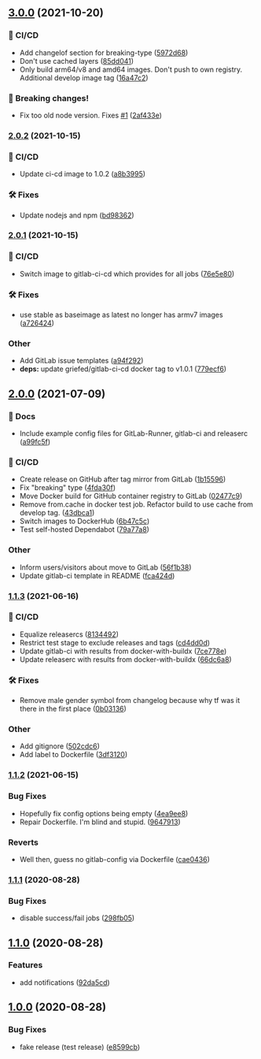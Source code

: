 ## [3.0.0](https://git.griefed.de/prosper/gitlab-semantic-release/compare/2.0.2...3.0.0) (2021-10-20)


### 🦊 CI/CD

* Add changelof section for breaking-type ([5972d68](https://git.griefed.de/prosper/gitlab-semantic-release/commit/5972d685303a4bb71b7825740c36b81e245b85af))
* Don't use cached layers ([85dd041](https://git.griefed.de/prosper/gitlab-semantic-release/commit/85dd041bdf06e249e28c90fb73df7376909a169f))
* Only build arm64/v8 and amd64 images. Don't push to own registry. Additional develop image tag ([16a47c2](https://git.griefed.de/prosper/gitlab-semantic-release/commit/16a47c2ee1b87c1721e152d8f0e216a8ed044e8d))


### 🧨 Breaking changes!

* Fix too old node version. Fixes [#1](https://git.griefed.de/prosper/gitlab-semantic-release/issues/1) ([2af433e](https://git.griefed.de/prosper/gitlab-semantic-release/commit/2af433ed1f6a71f71f95b23a65c36492c1f6814f))

### [2.0.2](https://git.griefed.de/prosper/gitlab-semantic-release/compare/2.0.1...2.0.2) (2021-10-15)


### 🦊 CI/CD

* Update ci-cd image to 1.0.2 ([a8b3995](https://git.griefed.de/prosper/gitlab-semantic-release/commit/a8b3995d33e1dd82d91d1b0b75567de6b0c38a33))


### 🛠 Fixes

* Update nodejs and npm ([bd98362](https://git.griefed.de/prosper/gitlab-semantic-release/commit/bd9836221912da4a02834a9a46cf1361b2ae7deb))

### [2.0.1](https://git.griefed.de/prosper/gitlab-semantic-release/compare/2.0.0...2.0.1) (2021-10-15)


### 🦊 CI/CD

* Switch image to gitlab-ci-cd which provides for all jobs ([76e5e80](https://git.griefed.de/prosper/gitlab-semantic-release/commit/76e5e80c01d574e7f336546f69756e598edddfd9))


### 🛠 Fixes

* use stable as baseimage as latest no longer has armv7 images ([a726424](https://git.griefed.de/prosper/gitlab-semantic-release/commit/a72642468660b163e822ce55fa4a41c5ca20ec11))


### Other

* Add GitLab issue templates ([a94f292](https://git.griefed.de/prosper/gitlab-semantic-release/commit/a94f2929cf7a17af5b0da4a53afc5ea1e7f31387))
* **deps:** update griefed/gitlab-ci-cd docker tag to v1.0.1 ([779ecf6](https://git.griefed.de/prosper/gitlab-semantic-release/commit/779ecf66ee606223cb59d6a4ad03fcddfa2b5723))

## [2.0.0](https://git.griefed.de/prosper/gitlab-semantic-release/compare/1.1.3...2.0.0) (2021-07-09)


### 📔 Docs

* Include example config files for GitLab-Runner, gitlab-ci and releaserc ([a99fc5f](https://git.griefed.de/prosper/gitlab-semantic-release/commit/a99fc5ff3d534e5e3da6708d938b078e8b8c299f))


### 🦊 CI/CD

* Create release on GitHub after tag mirror from GitLab ([1b15596](https://git.griefed.de/prosper/gitlab-semantic-release/commit/1b155960d9d0e124f1b509cd834a115c4ac6e7f4))
* Fix "breaking" type ([4fda30f](https://git.griefed.de/prosper/gitlab-semantic-release/commit/4fda30f417545f6705c808c7da2f0af66e02d456))
* Move Docker build for GitHub container registry to GitLab ([02477c9](https://git.griefed.de/prosper/gitlab-semantic-release/commit/02477c97fa9cc3f6877194122778c5f4fec5e385))
* Remove from.cache in docker test job. Refactor build to use cache from develop tag. ([43dbca1](https://git.griefed.de/prosper/gitlab-semantic-release/commit/43dbca18dd09df478fb02ccc7962d7a85ce9ee86))
* Switch images to DockerHub ([6b47c5c](https://git.griefed.de/prosper/gitlab-semantic-release/commit/6b47c5c655cc722c41e4c7b2ffbc9aaadb9f6217))
* Test self-hosted Dependabot ([79a77a8](https://git.griefed.de/prosper/gitlab-semantic-release/commit/79a77a869bd5376915efaaf7b0384f0736eb9f43))


### Other

* Inform users/visitors about move to GitLab ([56f1b38](https://git.griefed.de/prosper/gitlab-semantic-release/commit/56f1b38eee686ddd11d25e778b4cdeb96c6feb1c))
* Update gitlab-ci template in README ([fca424d](https://git.griefed.de/prosper/gitlab-semantic-release/commit/fca424d4700f260d4e55f612c3f1b6841d6f5fa0))

### [1.1.3](https://git.griefed.de/prosper/gitlab-semantic-release/compare/1.1.2...1.1.3) (2021-06-16)


### 🦊 CI/CD

* Equalize releasercs ([8134492](https://git.griefed.de/prosper/gitlab-semantic-release/commit/8134492ed96ed40bfadd6aa96cd53a83c0f5c471))
* Restrict test stage to exclude releases and tags ([cd4dd0d](https://git.griefed.de/prosper/gitlab-semantic-release/commit/cd4dd0d9d3313f88253ee114da716e3387809508))
* Update gitlab-ci with results from docker-with-buildx ([7ce778e](https://git.griefed.de/prosper/gitlab-semantic-release/commit/7ce778ece93ce6d10b4f00ea825d07dc36a0279c))
* Update releaserc with results from docker-with-buildx ([66dc6a8](https://git.griefed.de/prosper/gitlab-semantic-release/commit/66dc6a8a5e789b1b0657f767f9058790d85d3605))


### 🛠 Fixes

* Remove male gender symbol from changelog because why tf was it there in the first place ([0b03136](https://git.griefed.de/prosper/gitlab-semantic-release/commit/0b031361845372608fd3b53c68736384c2059abf))


### Other

* Add gitignore ([502cdc6](https://git.griefed.de/prosper/gitlab-semantic-release/commit/502cdc6778c0618344066bc68b86b8e4e0321454))
* Add label to Dockerfile ([3df3120](https://git.griefed.de/prosper/gitlab-semantic-release/commit/3df31203bfece5a3e56173018024a8d1340c68f2))

### [1.1.2](https://git.griefed.de/prosper/gitlab-semantic-release/compare/1.1.1...1.1.2) (2021-06-15)


### Bug Fixes

* Hopefully fix config options being empty ([4ea9ee8](https://git.griefed.de/prosper/gitlab-semantic-release/commit/4ea9ee8faeca544e7c05de57e3be1fe7f2139962))
* Repair Dockerfile. I'm blind and stupid. ([9647913](https://git.griefed.de/prosper/gitlab-semantic-release/commit/9647913edb74b6ab05d0eca1ab023fe8081f6fc5))


### Reverts

* Well then, guess no gitlab-config via Dockerfile ([cae0436](https://git.griefed.de/prosper/gitlab-semantic-release/commit/cae0436be6727ff2968a283152859460df585836))

### [1.1.1](https://gitlab.com/ujlbu4/gitlab-semantic-release/compare/1.1.0...1.1.1) (2020-08-28)


### Bug Fixes

* disable success/fail jobs ([298fb05](https://gitlab.com/ujlbu4/gitlab-semantic-release/commit/298fb055b6b2729fa8b263e51939e66261098be2))

## [1.1.0](https://gitlab.com/ujlbu4/gitlab-semantic-release/compare/1.0.0...1.1.0) (2020-08-28)


### Features

* add notifications ([92da5cd](https://gitlab.com/ujlbu4/gitlab-semantic-release/commit/92da5cdf3efaf6189bd90d5f30370ca2fb5b44d2))

## [1.0.0](https://gitlab.com/ujlbu4/gitlab-semantic-release/compare/...1.0.0) (2020-08-28)


### Bug Fixes

* fake release (test release) ([e8599cb](https://gitlab.com/ujlbu4/gitlab-semantic-release/commit/e8599cbed61aa5cf289a75fed710ce3d0ddff0f1))
